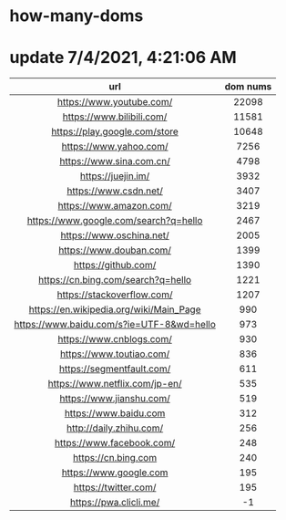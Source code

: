 # how-many-doms

# update 7/4/2021, 4:21:06 AM

url | dom nums
:-: | :-:
https://www.youtube.com/ | 22098
https://www.bilibili.com/ | 11581
https://play.google.com/store | 10648
https://www.yahoo.com/ | 7256
https://www.sina.com.cn/ | 4798
https://juejin.im/ | 3932
https://www.csdn.net/ | 3407
https://www.amazon.com/ | 3219
https://www.google.com/search?q=hello | 2467
https://www.oschina.net/ | 2005
https://www.douban.com/ | 1399
https://github.com/ | 1390
https://cn.bing.com/search?q=hello | 1221
https://stackoverflow.com/ | 1207
https://en.wikipedia.org/wiki/Main_Page | 990
https://www.baidu.com/s?ie=UTF-8&wd=hello | 973
https://www.cnblogs.com/ | 930
https://www.toutiao.com/ | 836
https://segmentfault.com/ | 611
https://www.netflix.com/jp-en/ | 535
https://www.jianshu.com/ | 519
https://www.baidu.com | 312
http://daily.zhihu.com/ | 256
https://www.facebook.com/ | 248
https://cn.bing.com | 240
https://www.google.com | 195
https://twitter.com/ | 195
https://pwa.clicli.me/ | -1
